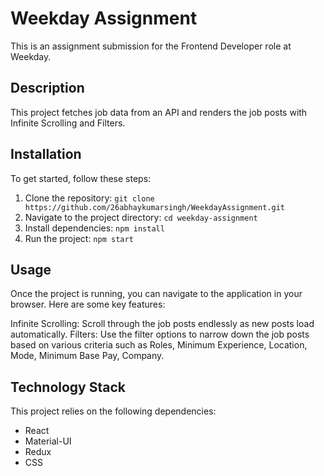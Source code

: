 # Weekday Assignment

This is an assignment submission for the Frontend Developer role at Weekday.

## Description

This project fetches job data from an API and renders the job posts with Infinite Scrolling and Filters.

## Installation

To get started, follow these steps:

1. Clone the repository: `git clone https://github.com/26abhaykumarsingh/WeekdayAssignment.git`
2. Navigate to the project directory: `cd weekday-assignment`
3. Install dependencies: `npm install`
4. Run the project: `npm start`

## Usage

Once the project is running, you can navigate to the application in your browser. Here are some key features:

Infinite Scrolling: Scroll through the job posts endlessly as new posts load automatically.
Filters: Use the filter options to narrow down the job posts based on various criteria such as Roles, Minimum Experience, Location, Mode, Minimum Base Pay, Company.

## Technology Stack

This project relies on the following dependencies:

- React
- Material-UI
- Redux
- CSS
